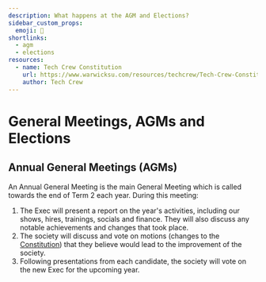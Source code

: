 ```yaml
---
description: What happens at the AGM and Elections?
sidebar_custom_props:
  emoji: 📅
shortlinks:
  - agm
  - elections
resources:
  - name: Tech Crew Constitution
    url: https://www.warwicksu.com/resources/techcrew/Tech-Crew-Constitution/
    author: Tech Crew
---
```


# General Meetings, AGMs and Elections

## Annual General Meetings (AGMs)

An Annual General Meeting is the main General Meeting which is called towards the end of Term 2 each year. During this
meeting:

1. The Exec will present a report on the year's activities, including our shows, hires, trainings, socials
   and finance. They will also discuss any notable achievements and changes that took place.
2. The society will discuss and vote on motions (changes to the [Constitution](./03-constitution.md)) that they believe
   would lead to the improvement of the society.
3. Following presentations from each candidate, the society will vote on the new Exec for the upcoming year.

